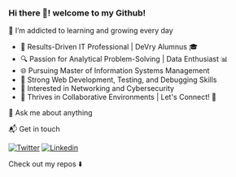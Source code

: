 ### Hi there 👋! welcome to my Github! 

🌱 I’m addicted to learning and growing every day

- 🚀 Results-Driven IT Professional | DeVry Alumnus 🎓
- 🔍 Passion for Analytical Problem-Solving | Data Enthusiast 📊
- 🌐 Pursuing Master of Information Systems Management
- 📡 Strong Web Development, Testing, and Debugging Skills
- 🔐 Interested in Networking and Cybersecurity
- 🤝 Thrives in Collaborative Environments | Let's Connect! 🌟

💬 Ask me about anything

📬 Get in touch 

[![Twitter](https://img.shields.io/badge/-Twitter-222222?style=flat-square&logo=twitter&logoColor=white&link=https://twitter.com/ez_rios)](https://twitter.com/ez_rios)
[![Linkedin](https://img.shields.io/badge/-LinkedIn-222222?style=flat-square&logo=Linkedin&logoColor=white&link=https://www.linkedin.com/in/ezenielrios/)](https://www.linkedin.com/in/ezenielrios/)


  

Check out my repos ⬇️

